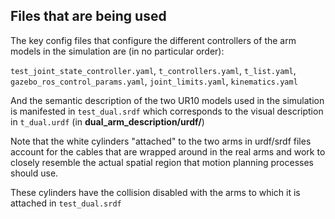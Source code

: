 ## Files that are being used

The key config files that configure the different controllers of the arm models in the simulation are (in no particular order):

```test_joint_state_controller.yaml```, ```t_controllers.yaml```, ```t_list.yaml```, ```gazebo_ros_control_params.yaml```, ```joint_limits.yaml```, ```kinematics.yaml```

And the semantic description of the two UR10 models used in the simulation is manifested in ```test_dual.srdf``` which corresponds to the visual description in ```t_dual.urdf``` (in **dual_arm_description/urdf/**)

Note that the white cylinders "attached" to the two arms in urdf/srdf files account for the cables that are wrapped around in the real arms and work to closely resemble the actual spatial region that motion planning processes should use.

These cylinders have the collision disabled with the arms to which it is attached in ```test_dual.srdf```
